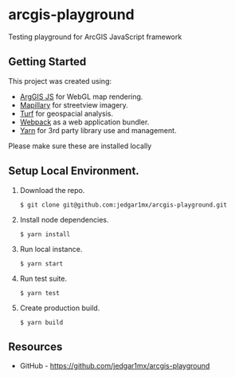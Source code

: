 # arcgis-playground
Testing playground for ArcGIS JavaScript framework

## Getting Started

This project was created using:
 - [ArgGIS JS](https://developers.arcgis.com/javascript/latest/) for WebGL map rendering.
 - [Mapillary](https://www.mapillary.com/) for streetview imagery.
 - [Turf](https://turfjs.org/) for geospacial analysis.
 - [Webpack](https://webpack.js.org/) as a web application bundler.
 - [Yarn](https://yarnpkg.com/en/) for 3rd party library use and management.

Please make sure these are installed locally

## Setup Local Environment.

1. Download the repo.
    ```
    $ git clone git@github.com:jedgar1mx/arcgis-playground.git
    ```
2. Install node dependencies.

    ```
    $ yarn install
    ```

3. Run local instance.
    ```
    $ yarn start
    ```

4. Run test suite.
    ```
    $ yarn test
    ```

4. Create production build.
    ```
    $ yarn build
    ```
## Resources

* GitHub - https://github.com/jedgar1mx/arcgis-playground
